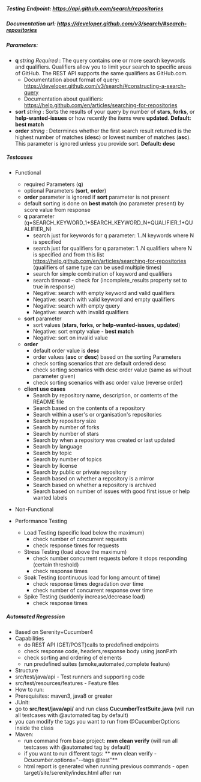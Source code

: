 ##### Testing Endpoint: https://api.github.com/search/repositories
##### Documentation url: https://developer.github.com/v3/search/#search-repositories
##### Parameters:
- **q**	*string*	*Required* : The query contains one or more search keywords and qualifiers. Qualifiers allow you to limit your search to specific areas of GitHub. The REST API supports the same qualifiers as GitHub.com.
  - Documentation about format of query: https://developer.github.com/v3/search/#constructing-a-search-query
  - Documentation about qualifiers: https://help.github.com/en/articles/searching-for-repositories
- **sort**	*string* :	Sorts the results of your query by number of **stars**, **forks**, or **help-wanted-issues** or how recently the items were **updated**. **Default: best match**
- **order**	*string* : Determines whether the first search result returned is the highest number of matches (**desc**) or lowest number of matches (**asc**). This parameter is ignored unless you provide sort. **Default: desc**


##### Testcases

- Functional
  - required Parameters (**q**)
  - optional Parameters (**sort**, **order**)
  - **order** parameter is ignored if **sort** parameter is not present
  - default sorting is done on **best match** (no parameter present) by score value from response
  - **q** parameter (q=SEARCH_KEYWORD_1+SEARCH_KEYWORD_N+QUALIFIER_1+QUALIFIER_N)
      - search just for keywords for q parameter: 1..N keywords where N is specified
      - search just for qualifiers for q parameter: 1..N qualifiers where N is specified and from this list https://help.github.com/en/articles/searching-for-repositories (qualifiers of same type can be used multiple times)
      - search for simple combination of keyword and qualifiers
      - search timeout - check for (incomplete_results property set to true in response)
      - Negative: search with empty keyword and valid qualifiers
      - Negative: search with valid keyword and empty qualifiers
      - Negative: search with empty query
      - Negative: search with invalid qualifiers
  - **sort** parameter
      - sort values (**stars, forks, or help-wanted-issues, updated**)
      - Negative: sort empty value - **best match**
      - Negative: sort on invalid value
  - **order**
      - default order value is **desc**
      - order values (**asc** or **desc**) based on the sorting Parameters
      - check sorting scenarios that are default ordered desc
      - check sorting scenarios with desc order value (same as without parameter given)
      - check sorting scenarios with asc order value (reverse order)
  - **client use cases**
      - Search by repository name, description, or contents of the README file
      - Search based on the contents of a repository
      - Search within a user's or organisation's repositories
      - Search by repository size
      - Search by number of forks
      - Search by number of stars
      - Search by when a repository was created or last updated
      - Search by language
      - Search by topic
      - Search by number of topics
      - Search by license
      - Search by public or private repository
      - Search based on whether a repository is a mirror
      - Search based on whether a repository is archived
      - Search based on number of issues with good first issue or help wanted labels

- Non-Functional
 - Performance Testing
    - Load Testing (specific load below the maximum)
       - check number of concurrent requests
       - check response times for requests
    - Stress Testing (load above the maximum)
      - check number concurrent requests before it stops responding (certain threshold)
      - check response times
    - Soak Testing (continuous load for long amount of time)
      - check response times degradation over time
      - check number of concurrent response over time
    - Spike Testing (suddenly increase/decrease load)
      - check response times



##### Automated Regression
- Based on Serenity+Cucumber4
- Capabilities
  - do REST API (GET/POST)calls to predefined endpoints
  - check response code, headers,response body using jsonPath
  - check sorting and ordering of elements
  - run predefined suites (smoke,automated,complete feature)
- Structure
 - src/test/java/api - Test runners and supporting code
 - src/test/resources/features - Feature files
- How to run:
 - Prerequisites: maven3, java8 or greater
 - JUnit:
  - go to **src/test/java/api/** and run class **CucumberTestSuite.java** (will run all testcases with @automated tag by default)
  - you can modify the tags you want to run from @CucumberOptions inside the class
- Maven:
  - run command from base project: **mvn clean verify** (will run all testcases with @automated tag by default)
  - if you want to run different tags: ** mvn clean verify -Dcucumber.options="--tags @test"**
  - html report is generated when running previous commands - open target/site/serenity/index.html after run

